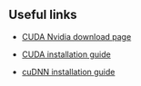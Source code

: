## Useful links

- [CUDA Nvidia download page](https://docs.nvidia.com/cuda/cuda-installation-guide-linux/index.html)
- [CUDA installation guide](https://docs.nvidia.com/cuda/cuda-installation-guide-linux/index.html)

- [cuDNN installation guide](https://docs.nvidia.com/deeplearning/sdk/cudnn-install/index.html)
